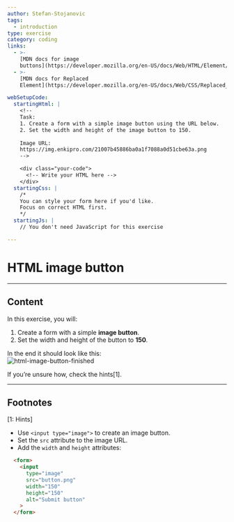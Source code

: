 ```yaml
---
author: Stefan-Stojanovic
tags:
  - introduction
type: exercise
category: coding
links:
  - >-
    [MDN docs for image
    buttons](https://developer.mozilla.org/en-US/docs/Web/HTML/Element/input/image){website}
  - >-
    [MDN docs for Replaced
    Element](https://developer.mozilla.org/en-US/docs/Web/CSS/Replaced_element){website}

webSetupCode:
  startingHtml: |
    <!-- 
    Task:
    1. Create a form with a simple image button using the URL below.
    2. Set the width and height of the image button to 150.
    
    Image URL:
    https://img.enkipro.com/21007b45886ba0a1f7088a0d51cbe63a.png
    -->

    <div class="your-code">
      <!-- Write your HTML here -->
    </div>
  startingCss: |
    /* 
    You can style your form here if you'd like.
    Focus on correct HTML first.
    */
  startingJs: |
    // You don't need JavaScript for this exercise

---
```


# HTML image button

---

## Content

In this exercise, you will:  
1. Create a form with a simple **image button**.  
2. Set the width and height of the button to **150**.  

In the end it should look like this:  
![html-image-button-finished](https://img.enkipro.com/21007b45886ba0a1f7088a0d51cbe63a.png)

If you’re unsure how, check the hints[1].

---

## Footnotes

[1: Hints]
- Use `<input type="image">` to create an image button.  
- Set the `src` attribute to the image URL.  
- Add the `width` and `height` attributes:  
```html
  <form>
    <input 
      type="image" 
      src="button.png" 
      width="150" 
      height="150" 
      alt="Submit button"
    >
  </form>
```